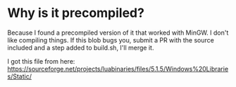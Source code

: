 # Why is it precompiled?

Because I found a precompiled version of it that worked with MinGW. I don't like compiling things. If this blob bugs you, submit a PR with the source included and a step added to build.sh, I'll merge it.

I got this file from here: https://sourceforge.net/projects/luabinaries/files/5.1.5/Windows%20Libraries/Static/
